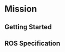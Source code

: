 # Mission

<!-- desc etc. -->

## Getting Started

<!-- descriptive guide/overview, then step by step -->

## ROS Specification

<!-- messages, default topics, server, etc. -->
